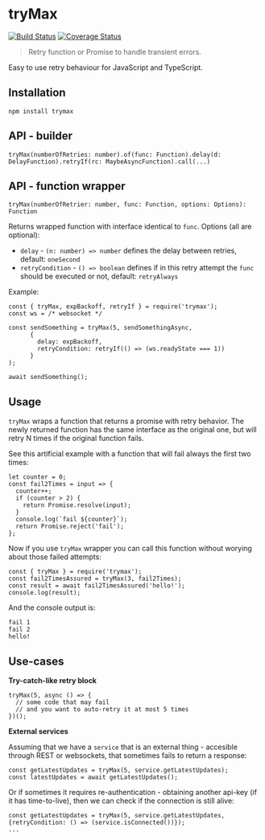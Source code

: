 tryMax
===

[![Build Status](https://travis-ci.org/marcinporebski/tryMax.svg?branch=master)](https://travis-ci.org/marcinporebski/tryMax)
[![Coverage Status](https://coveralls.io/repos/github/marcinporebski/tryMax/badge.svg?branch=master)](https://coveralls.io/github/marcinporebski/tryMax?branch=master)

> Retry function or Promise to handle transient errors.

Easy to use retry behaviour for JavaScript and TypeScript.

Installation
---
```
npm install trymax
```

API - builder
---
```
tryMax(numberOfRetries: number).of(func: Function).delay(d: DelayFunction).retryIf(rc: MaybeAsyncFunction).call(...)
```



API - function wrapper
---
```
tryMax(numberOfRetrier: number, func: Function, options: Options): Function
```
Returns wrapped function with interface identical to `func`.
Options (all are optional):
- `delay` - `(n: number) => number` defines the delay between retries, default: `oneSecond`
- `retryCondition` - `() => boolean` defines if in this retry attempt the `func` should be executed or not, default: `retryAlways`

Example:
```
const { tryMax, expBackoff, retryIf } = require('trymax');
const ws = /* websocket */

const sendSomething = tryMax(5, sendSomethingAsync, 
      {
        delay: expBackoff, 
        retryCondition: retryIf(() => (ws.readyState === 1))
      }
);

await sendSomething();
```

Usage
---
`tryMax` wraps a function that returns a promise with retry behavior. The newly returned function has the same interface as the original one, but will retry N times if the original function fails.

See this artificial example with a function that will fail always the first two times:

```
let counter = 0;
const fail2Times = input => {
  counter++;
  if (counter > 2) {
    return Promise.resolve(input);
  }
  console.log(`fail ${counter}`);
  return Promise.reject('fail');
};
```

Now if you use `tryMax` wrapper you can call this function without worying about those failed attempts:

```
const { tryMax } = require('trymax');
const fail2TimesAssured = tryMax(3, fail2Times);
const result = await fail2TimesAssured('hello!');
console.log(result);
```

And the console output is:
```
fail 1
fail 2
hello!
```

Use-cases
---
__Try-catch-like retry block__
```
tryMax(5, async () => {
  // some code that may fail 
  // and you want to auto-retry it at most 5 times
})();
```
__External services__

Assuming that we have a `service` that is an external thing - accesible through REST or websockets, that sometimes fails to return a response:
```
const getLatestUpdates = tryMax(5, service.getLatestUpdates);
const latestUpdates = await getLatestUpdates();
```
Or if sometimes it requires re-authentication - obtaining another api-key (if it has time-to-live), then we can check if the connection is still alive:

```
const getLatestUpdates = tryMax(5, service.getLatestUpdates, {retryCondition: () => (service.isConnected())});
...
```


